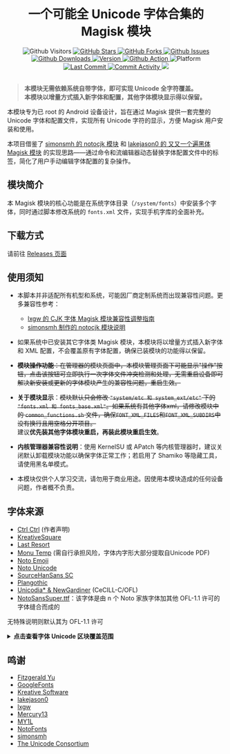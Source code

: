 <div align="center">

# 一个可能全 Unicode 字体合集的 Magisk 模块

<img src="https://api.visitorbadge.io/api/visitors?path=Losketch.UnicodeFontSet-magisk-module&countColor=%234ecdc4" alt="Github Visitors">
<a href="https://github.com/Losketch/UnicodeFontSet-magisk-module/stargazers">
  <img src="https://img.shields.io/github/stars/Losketch/UnicodeFontSet-magisk-module?style=for-the-badge&color=yellow" alt="GitHub Stars">
</a>
<a href="https://github.com/Losketch/UnicodeFontSet-magisk-module/forks">
  <img src="https://img.shields.io/github/forks/Losketch/UnicodeFontSet-magisk-module?style=for-the-badge&color=8a2be2" alt="GitHub Forks">
</a>
<a href="https://github.com/Losketch/UnicodeFontSet-magisk-module/issues">
  <img src="https://img.shields.io/github/issues-raw/Losketch/UnicodeFontSet-magisk-module?style=for-the-badge&label=Issues&color=orange" alt="Github Issues">
</a>
<br/>

<a href="https://github.com/Losketch/UnicodeFontSet-magisk-module/releases/latest">
  <img src="https://img.shields.io/github/downloads/Losketch/UnicodeFontSet-magisk-module/total?style=for-the-badge" alt="Github Downloads">
</a>
<a href="https://github.com/Losketch/UnicodeFontSet-magisk-module/releases">
  <img src="https://img.shields.io/github/v/release/Losketch/UnicodeFontSet-magisk-module?style=for-the-badge&color=brightgreen" alt="Version">
</a>
<a href="https://github.com/Losketch/UnicodeFontSet-magisk-module/actions">
  <img src="https://img.shields.io/github/actions/workflow/status/Losketch/UnicodeFontSet-magisk-module/main.yml?style=for-the-badge" alt="Github Action">
</a>
<img src="https://img.shields.io/badge/Platform-Android-lightgreen?style=for-the-badge" alt="Platform">
<br/>

<a href="https://github.com/Losketch/UnicodeFontSet-magisk-module/commits">
  <img src="https://img.shields.io/github/last-commit/Losketch/UnicodeFontSet-magisk-module?style=for-the-badge" alt="Last Commit">
</a>
<a href="https://github.com/Losketch/UnicodeFontSet-magisk-module/commits">
  <img src="https://img.shields.io/github/commit-activity/m/Losketch/UnicodeFontSet-magisk-module?style=for-the-badge" alt="Commit Activity">
</a>
<img src="https://img.shields.io/badge/language-Bash/sh-89e051?style=for-the-badge">

</div>
<br/>

> **本模块无需依赖系统自带字体，即可实现 Unicode 全字符覆盖。**  
> **本模块以增量方式插入新字体和配置，其他字体模块显示得以保留。**

本模块专为已 root 的 Android 设备设计，旨在通过 Magisk 提供一套完整的 Unicode 字体和配置文件，实现所有 Unicode 字符的显示，方便 Magisk 用户安装和使用。

本项目借鉴了 [simonsmh 的 notocjk 模块](https://github.com/simonsmh/notocjk) 和 [lakejason0 的 又又一个遍黑体 Magisk 模块](https://github.com/lakejason0/AAnother-Plangothic-magisk-module) 的实现思路——通过命令和流编辑器动态替换字体配置文件中的标签，简化了用户手动编辑字体配置的复杂操作。

## 模块简介
本 Magisk 模块的核心功能是在系统字体目录（`/system/fonts`）中安装多个字体，同时通过脚本修改系统的 `fonts.xml` 文件，实现手机字库的全面补充。

## 下载方式

请前往 [Releases 页面](https://github.com/Losketch/UnicodeFontSet-magisk-module/releases)

## 使用须知

- 本脚本并非适配所有机型和系统，可能因厂商定制系统而出现兼容性问题。更多兼容性参考：
  - [lxgw 的 CJK 字体 Magisk 模块兼容性调整指南](https://github.com/lxgw/advanced-cjk-font-magisk-module-template#兼容性调整-仅供参考)
  - [simonsmh 制作的 notocjk 模块说明](https://github.com/simonsmh/notocjk)
- 如果系统中已安装其它字体类 Magisk 模块，本模块将以增量方式插入新字体和 XML 配置，不会覆盖原有字体配置，确保已装模块的功能得以保留。


- ~~**模块操作功能**：在管理器的模块页面中，本模块管理页面下可能显示"操作"按钮，点击该按钮可立即执行一次字体文件冲突检测和处理，无需重启设备即可解决新安装或更新的字体模块产生的兼容性问题，重启生效。~~


- **关于模块显示**：~~模块默认只会修改 `"system/etc 和 system_ext/etc"` 下的 `"fonts.xml 和 fonts_base.xml"`。如果系统有其他字体xml，请修改模块中的 `common_functions.sh` 文件，确保`FONT_XML_FILES`和`FONT_XML_SUBDIRS`中没有换行且用空格分开项目。~~</br>
建议**优先装其他字体模块重启，再装此模块重启生效**。


- **内核管理器兼容性说明**：使用 KernelSU 或 APatch 等内核管理器时，建议关闭默认卸载模块功能以确保字体正常工作；若启用了 Shamiko 等隐藏工具，请使用黑名单模式。
- 本模块仅供个人学习交流，请勿用于商业用途。因使用本模块造成的任何设备问题，作者概不负责。

## 字体来源

- [Ctrl Ctrl](https://github.com/MY1L/Ctrl/releases/tag/Ctr1) (作者声明)
- [KreativeSquare](https://github.com/kreativekorp/open-relay/tree/master/KreativeSquare)
- [Last Resort](https://github.com/unicode-org/last-resort-font)
- [Monu Temp](https://github.com/MY1L/Unicode/releases/tag/Temp) (需自行承担风险，字体内字形大部分提取自Unicode PDF)
- [Noto Emoji](https://github.com/googlefonts/noto-emoji)
- [Noto Unicode](https://github.com/MY1L/Unicode/releases/tag/NotoUni7)
- [SourceHanSans SC](https://github.com/adobe-fonts/source-han-sans)
- [Plangothic](https://github.com/Fitzgerald-Porthmouth-Koenigsegg/Plangothic)
- [Unicodia* & NewGardiner](https://github.com/Mercury13/unicodia/tree/main/Fonts) (CeCILL-C/OFL)
- [NotoSansSuper.ttf](https://github.com/Losketch/UnicodeFontSet-magisk-module/tree/NotoSansSuper)：该字体是由 n 个 Noto 家族字体加其他 OFL-1.1 许可的字体缝合而成的

无特殊说明则默认其为 OFL-1.1 许可

<details>
<summary><b>点击查看字体 Unicode 区块覆盖范围</b></summary>

<div align="center">
<img alt="CtrlCtrl" src="./documentation/samples/CtrlCtrl_unicode_coverage.svg">
<img alt="KreativeSquare" src="./documentation/samples/KreativeSquare_unicode_coverage.svg">
<img alt="MonuTemp" src="./documentation/samples/MonuTemp_unicode_coverage.svg">
<img alt="NotoColorEmoji" src="./documentation/samples/NotoColorEmoji_unicode_coverage.svg">
<img alt="NewGardiner" src="./documentation/samples/NewGardiner_unicode_coverage.svg">
<img alt="NotoSansSuper" src="./documentation/samples/NotoSansSuper_unicode_coverage.svg">
<img alt="NotoUnicode" src="./documentation/samples/NotoUnicode_unicode_coverage.svg">
<img alt="PlangothicP1-Regular" src="./documentation/samples/PlangothicP1-Regular_unicode_coverage.svg">
<img alt="PlangothicP2-Regular" src="./documentation/samples/PlangothicP2-Regular_unicode_coverage.svg">
<img alt="SourceHanSansSC-Regular" src="./documentation/samples/SourceHanSansSC-Regular_unicode_coverage.svg">
<img alt="UFSEmoji-Ext" src="./documentation/samples/UFSEmoji-Ext_unicode_coverage.svg">
<img alt="UFSZeroExt" src="./documentation/samples/UFSZeroExt_unicode_coverage.svg">
<img alt="UnicodiaSesh" src="./documentation/samples/UnicodiaSesh_unicode_coverage.svg">
</div>
</details>

## 鸣谢

- [Fitzgerald Yu](https://github.com/Fitzgerald-Porthmouth-Koenigsegg)
- [GoogleFonts](https://github.com/googlefonts)
- [Kreative Software](https://github.com/kreativekorp)
- [lakejason0](https://github.com/lakejason0)
- [lxgw](https://github.com/lxgw)
- [Mercury13](https://github.com/Mercury13)
- [MY1L](https://github.com/MY1L)
- [NotoFonts](https://github.com/notofonts)
- [simonsmh](https://github.com/simonsmh)
- [The Unicode Consortium](https://github.com/unicode-org)
